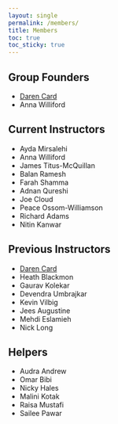```yaml
---
layout: single
permalink: /members/
title: Members
toc: true
toc_sticky: true
---
```

## Group Founders

* [Daren Card](https://www.darencard.net)
* Anna Williford

<!--[Previous board members]({{ site.baseurl }}/prior_board/)-->

## Current Instructors

* Ayda Mirsalehi
* Anna Williford
* James Titus-McQuillan
* Balan Ramesh
* Farah Shamma
* Adnan Qureshi
* Joe Cloud
* Peace Ossom-Williamson
* Richard Adams
* Nitin Kanwar

## Previous Instructors

* [Daren Card](https://www.darencard.net)
* Heath Blackmon
* Gaurav Kolekar
* Devendra Umbrajkar
* Kevin Vilbig
* Jees Augustine
* Mehdi Eslamieh
* Nick Long

## Helpers

* Audra Andrew
* Omar Bibi
* Nicky Hales
* Malini Kotak
* Raisa Mustafi
* Sailee Pawar
